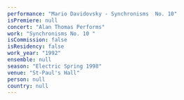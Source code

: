 ```yaml
---
performance: "Mario Davidovsky - Synchronisms  No. 10"
isPremiere: null
concert: "Alan Thomas Performs"
work: "Synchronisms No. 10 "
isCommission: false
isResidency: false
work_year: "1992"
ensemble: null
season: "Electric Spring 1998"
venue: "St-Paul's Hall"
person: null
country: null
---
```


